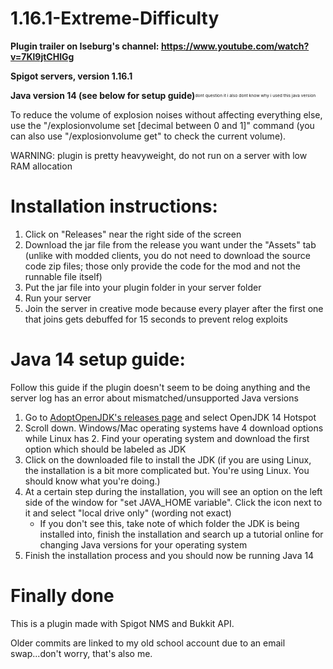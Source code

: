 # 1.16.1-Extreme-Difficulty

**Plugin trailer on Iseburg's channel: https://www.youtube.com/watch?v=7Kl9jtCHIGg**

**Spigot servers, version 1.16.1**

**Java version 14 (see below for setup guide)**<sup><sub><sub><sup>dont question it i also dont know why i used this java version</sup></sub></sub></sup>

To reduce the volume of explosion noises without affecting everything else, use the "/explosionvolume set [decimal between 0 and 1]" command (you can also use "/explosionvolume get" to check the current volume).

WARNING: plugin is pretty heavyweight, do not run on a server with low RAM allocation

# Installation instructions:

1. Click on "Releases" near the right side of the screen
2. Download the jar file from the release you want under the "Assets" tab (unlike with modded clients, you do not need to download the source code zip files; those only provide the code for the mod and not the runnable file itself)
3. Put the jar file into your plugin folder in your server folder
4. Run your server
5. Join the server in creative mode because every player after the first one that joins gets debuffed for 15 seconds to prevent relog exploits

# Java 14 setup guide:

Follow this guide if the plugin doesn't seem to be doing anything and the server log has an error about mismatched/unsupported Java versions

1. Go to [AdoptOpenJDK's releases page](https://adoptopenjdk.net/releases.html) and select OpenJDK 14 Hotspot
2. Scroll down. Windows/Mac operating systems have 4 download options while Linux has 2. Find your operating system and download the first option which should be labeled as JDK
3. Click on the downloaded file to install the JDK (if you are using Linux, the installation is a bit more complicated but. You're using Linux. You should know what you're doing.)
4. At a certain step during the installation, you will see an option on the left side of the window for "set JAVA_HOME variable". Click the icon next to it and select "local drive only" (wording not exact)
    * If you don't see this, take note of which folder the JDK is being installed into, finish the installation and search up a tutorial online for changing Java versions for your operating system
5. Finish the installation process and you should now be running Java 14

# Finally done

This is a plugin made with Spigot NMS and Bukkit API.

Older commits are linked to my old school account due to an email swap...don't worry, that's also me.